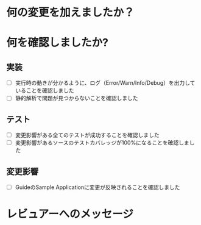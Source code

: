 # 何の変更を加えましたか？

# 何を確認しましたか?

## 実装
- [ ] 実行時の動きが分かるように、ログ（Error/Warn/Info/Debug）を出力していることを確認しました
- [ ] 静的解析で問題が見つからないことを確認しました

## テスト
- [ ] 変更影響がある全てのテストが成功することを確認しました
- [ ] 変更影響があるソースのテストカバレッジが100%になることを確認しました

## 変更影響
- [ ] GuideのSample Applicationに変更が反映されることを確認しました

# レビュアーへのメッセージ
